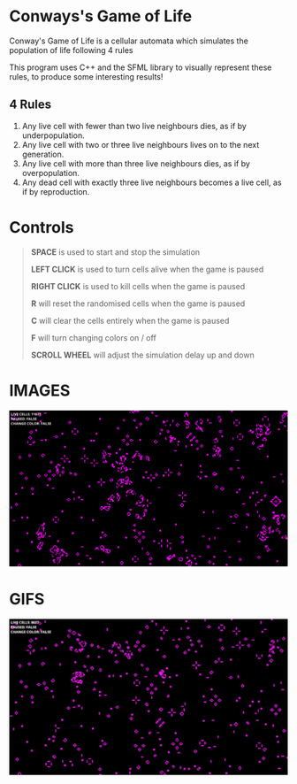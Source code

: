 # Conways's Game of Life
Conway's Game of Life is a cellular automata which simulates the population of life following 4 rules

This program uses C++ and the SFML library to visually represent these rules, to produce some interesting results!


## 4 Rules
1.  Any live cell with fewer than two live neighbours dies, as if by underpopulation.
2.  Any live cell with two or three live neighbours lives on to the next generation.
3.  Any live cell with more than three live neighbours dies, as if by overpopulation.
4.  Any dead cell with exactly three live neighbours becomes a live cell, as if by reproduction.

# Controls

> **SPACE** is used to start and stop the simulation
>
> **LEFT CLICK** is used to turn cells alive when the game is paused
>
> **RIGHT CLICK** is used to kill cells when the game is paused
>
> **R** will reset the randomised cells when the game is paused
> 
> **C** will clear the cells entirely when the game is paused
>
> **F** will turn changing colors on / off
>
> **SCROLL WHEEL** will adjust the simulation delay up and down

# IMAGES

![STILL IMAGE](img/GOLImage.png)

# GIFS
![GIF](img/gifs/GOLGIF_.gif)
